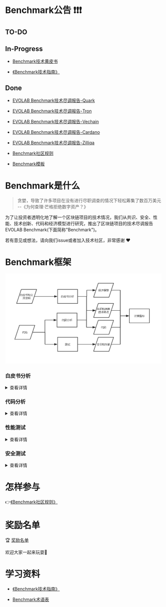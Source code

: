 # Benchmark公告 :exclamation::exclamation::exclamation:
## TO-DO

## In-Progress


- [Benchmark技术黄皮书](result/Benchmark_yellowpaper_zh-cn/Benchmark_yellowpaper_zh-cn.md)

- [《Benchmark技术指南》](study/Benchmark_tech_study_zh-cn.md)

## Done

- [EVOLAB Benchmark技术尽调报告-Quark](https://mp.weixin.qq.com/s/GtMxlf8J8QdTiV2sZVTAPw)

- [EVOLAB Benchmark技术尽调报告-Tron](https://mp.weixin.qq.com/s/-NPpj73BCy381O4bwTcZ2A)

- [EVOLAB Benchmark技术尽调报告-Vechain](https://mp.weixin.qq.com/s/K5CPeWYLEECddRHXSAMQ2Q)

- [EVOLAB Benchmark技术尽调报告-Cardano](https://mp.weixin.qq.com/s/ghOmNEqo3o8eviQwWsqJqg)

- [EVOLAB Benchmark技术尽调报告-Zilliqa](https://mp.weixin.qq.com/s/_AmX1sd6ckiHIvsreOY_OQ)

- [Benchmark社区规则](rule/Benchmark_rule/Benchmark_rule.md)

- [Benchmark模板](rule/Benchmark_template/Benchmark_template.md)

# Benchmark是什么

> 贪婪，导致了许多项目在没有进行尽职调查的情况下轻松筹集了数百万美元 --《为何查理·芒格拒绝数字资产？》

为了让投资者透明化地了解一个区块链项目的技术情况，我们从共识、安全、性能、技术创新、代码和经济模型进行研究，推出了区块链项目的技术尽调报告EVOLAB Benchmark(下面简称"Benchmark")。

若有意见或想法，请向我们issue或者加入技术社区，非常感谢 :heart:

# Benchmark框架

![Benchmark技术架构](media/Benchmark技术架构.png)


### 白皮书分析

<details>

<summary>查看详情</summary>

![白皮书分析](media/白皮书分析.png)

</details>

### 代码分析

<details>
<summary>查看详情</summary>

![代码分析](media/代码分析.png)

</details>

### 性能测试

<details>
<summary>查看详情</summary>

![性能测试](media/性能测试.png)

</details>

### 安全测试

<details>
<summary>查看详情</summary>

![安全测试](media/安全测试.png)

</details>

# 怎样参与

:point_right:[《Benchmark社区规则》](rule/Benchmark_rule/Benchmark_rule.md)


# 奖励名单

:trophy: [奖励名单](rule/Benchmark_reward_list/Benchmark_reward_list.md)

欢迎大家一起来玩耍:dancers:

# 学习资料

- [《Benchmark技术指南》](study/Benchmark_tech_study_zh-cn.md)

- [Benchmark术语表](result/Glossary/Glossary.md)
